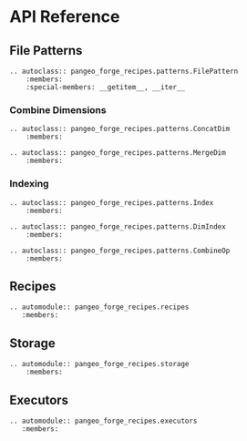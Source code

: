 # API Reference

## File Patterns


```{eval-rst}
.. autoclass:: pangeo_forge_recipes.patterns.FilePattern
    :members:
    :special-members: __getitem__, __iter__
```

### Combine Dimensions

```{eval-rst}
.. autoclass:: pangeo_forge_recipes.patterns.ConcatDim
    :members:
```


```{eval-rst}
.. autoclass:: pangeo_forge_recipes.patterns.MergeDim
    :members:
```

### Indexing

```{eval-rst}
.. autoclass:: pangeo_forge_recipes.patterns.Index
    :members:
```

```{eval-rst}
.. autoclass:: pangeo_forge_recipes.patterns.DimIndex
    :members:
```

```{eval-rst}
.. autoclass:: pangeo_forge_recipes.patterns.CombineOp
    :members:
```


## Recipes

```{eval-rst}
.. automodule:: pangeo_forge_recipes.recipes
   :members:
```

## Storage

```{eval-rst}
.. automodule:: pangeo_forge_recipes.storage
    :members:
```


## Executors


```{eval-rst}
.. automodule:: pangeo_forge_recipes.executors
   :members:
```
